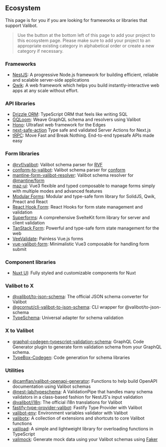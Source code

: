 Ecosystem
---------

This page is for you if you are looking for frameworks or libraries that support Valibot.

> Use the button at the bottom left of this page to add your project to this ecosystem page. Please make sure to add your project to an appropriate existing category in alphabetical order or create a new category if necessary.

### Frameworks

*   [NestJS](https://docs.nestjs.com/): A progressive Node.js framework for building efficient, reliable and scalable server-side applications
*   [Qwik](https://qwik.dev/): A web framework which helps you build instantly-interactive web apps at any scale without effort.

### API libraries

*   [Drizzle ORM](https://orm.drizzle.team/): TypeScript ORM that feels like writing SQL
*   [GQLoom](https://gqloom.dev/): Weave GraphQL schema and resolvers using Valibot
*   [Hono](https://hono.dev/): Ultrafast web framework for the Edges
*   [next-safe-action](https://next-safe-action.dev/) Type safe and validated Server Actions for Next.js
*   [tRPC](https://trpc.io/): Move Fast and Break Nothing. End-to-end typesafe APIs made easy

### Form libraries

*   [@rvf/valibot](https://github.com/airjp73/rvf/tree/main/packages/valibot): Valibot schema parser for [RVF](https://rvf-js.io/)
*   [conform-to-valibot](https://github.com/chimame/conform-to-valibot): Valibot schema parser for [conform](https://conform.guide/)
*   [mantine-form-valibot-resolver](https://github.com/Songkeys/mantine-form-valibot-resolver): Valibot schema resolver for [@mantine/form](https://mantine.dev/form/use-form/)
*   [maz-ui](https://maz-ui.com/composables/use-form-validator): Vue3 flexible and typed composable to manage forms simply with multiple modes and advanced features
*   [Modular Forms](https://modularforms.dev/): Modular and type-safe form library for SolidJS, Qwik, Preact and React
*   [React Hook Form](https://react-hook-form.com/): React Hooks for form state management and validation
*   [Superforms](https://superforms.rocks/): A comprehensive SvelteKit form library for server and client validation
*   [TanStack Form](https://tanstack.com/form): Powerful and type-safe form state management for the web
*   [VeeValidate](https://vee-validate.logaretm.com/v4/): Painless Vue.js forms
*   [vue-valibot-form](https://github.com/IlyaSemenov/vue-valibot-form): Minimalistic Vue3 composable for handling form submit

### Component libraries

*   [Nuxt UI](https://ui.nuxt.com/): Fully styled and customizable components for Nuxt

### Valibot to X

*   [@valibot/to-json-schema](https://github.com/fabian-hiller/valibot/tree/main/packages/to-json-schema): The official JSON schema converter for Valibot
*   [@gcornut/cli-valibot-to-json-schema](https://github.com/gcornut/cli-valibot-to-json-schema): CLI wrapper for @valibot/to-json-schema
*   [TypeSchema](https://typeschema.com/): Universal adapter for schema validation

### X to Valibot

*   [graphql-codegen-typescript-validation-schema](https://github.com/Code-Hex/graphql-codegen-typescript-validation-schema): GraphQL Code Generator plugin to generate form validation schema from your GraphQL schema.
*   [TypeBox-Codegen](https://sinclairzx81.github.io/typebox-workbench/): Code generation for schema libraries

### Utilities

*   [@camflan/valibot-openapi-generator](https://github.com/camflan/valibot-openapi-generator): Functions to help build OpenAPI documentation using Valibot schemas
*   [@nest-lab/typeschema](https://github.com/jmcdo29/nest-lab/tree/main/packages/typeschema): A ValidationPipe that handles many schema validators in a class-based fashion for NestJS's input validation
*   [@valibot/i18n](https://github.com/fabian-hiller/valibot/tree/main/packages/i18n): The official i18n translations for Valibot
*   [fastify-type-provider-valibot](https://github.com/qlaffont/fastify-type-provider-valibot): Fastify Type Provider with Valibot
*   [valibot-env](https://y-hiraoka.github.io/valibot-env): Environment variables validator with Valibot
*   [valibotx](https://github.com/IlyaSemenov/valibotx): A collection of extensions and shortcuts to core Valibot functions
*   [valiload](https://github.com/JuerGenie/valiload): A simple and lightweight library for overloading functions in TypeScript
*   [valimock](https://github.com/saeris/valimock): Generate mock data using your Valibot schemas using [Faker](https://github.com/faker-js/faker)